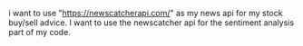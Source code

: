 i want to use "https://newscatcherapi.com/" as my news api for my stock buy/sell advice. 
I want to use the newscatcher api for the sentiment analysis part of my code.
